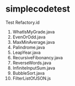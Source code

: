 # simplecodetest
Test Refactory.id

1. WhatIsMyGrade.java
2. EvenOrOdd.java
3. MaxMinAverage.java
4. Palindrome.java
5. LeapYear.java
6. RecursiveFibonancy.java
7. ReverseWords.java
8. InfiniteInputSum.java
9. BubbleSort.java
10. FilterListOfJSON.js
